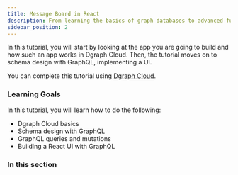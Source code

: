 ```yaml
---
title: Message Board in React
description: From learning the basics of graph databases to advanced functions and capabilities, Dgraph docs have the information you need.
sidebar_position: 2
---
```


In this tutorial, you will start by looking at the app you are going to build
and how such an app works in Dgraph Cloud. Then, the tutorial moves on to
schema design with GraphQL, implementing a UI.

You can complete this tutorial using [Dgraph Cloud](https://cloud.dgraph.io/).

### Learning Goals

In this tutorial, you will learn how to do the following:

* Dgraph Cloud basics
* Schema design with GraphQL
* GraphQL queries and mutations
* Building a React UI with GraphQL
<!-- * Subscriptions -->
<!-- * Authentication and authorization -->
<!-- * Custom logic -->


### In this section